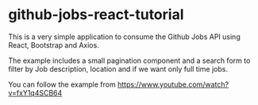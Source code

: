 # github-jobs-react-tutorial

This is a very simple application to consume the Github Jobs API using React, Bootstrap and Axios.

The example includes a small pagination component and a search form to filter by Job description, location and if we want only full time jobs.

You can follow the example from https://www.youtube.com/watch?v=fxY1q4SCB64

